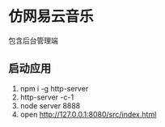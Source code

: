 # 仿网易云音乐

包含后台管理端

## 启动应用

1. npm i -g http-server
2. http-server -c-1
3. node server 8888
4. open http://127.0.0.1:8080/src/index.html